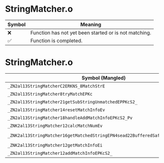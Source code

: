 # StringMatcher.o
| Symbol | Meaning 
| ------------- | ------------- 
| :x: | Function has not yet been started or is not matching. 
| :white_check_mark: | Function is completed. 


# StringMatcher.o
| Symbol (Mangled) | Symbol (Demangled) | Decompiled? |
| ------------- |  ------------- | ------------- |
| `_ZN2al13StringMatcherC2ERKNS_8MatchStrE` | `al::StringMatcher::StringMatcher(al::MatchStr const&)` | :x: |
| `_ZN2al13StringMatcher8tryMatchEPKc` | `al::StringMatcher::tryMatch(char const*)` | :x: |
| `_ZN2al13StringMatcher21getSubStringUnmatchedEPPKcS2_` | `al::StringMatcher::getSubStringUnmatched(char const**,char const*)` | :x: |
| `_ZN2al13StringMatcher14resetMatchInfoEv` | `al::StringMatcher::resetMatchInfo(void)` | :x: |
| `_ZN2al13StringMatcher18handleAddMatchInfoEPKcS2_Pv` | `al::StringMatcher::handleAddMatchInfo(char const*,char const*,void *)` | :x: |
| `_ZNK2al13StringMatcher12calcMatchNumEv` | `al::StringMatcher::calcMatchNum(void)const` | :x: |
| `_ZNK2al13StringMatcher16getMatchedStringEPN4sead22BufferedSafeStringBaseIcEEi` | `al::StringMatcher::getMatchedString(sead::BufferedSafeStringBase<char> *,int)const` | :x: |
| `_ZNK2al13StringMatcher12getMatchInfoEi` | `al::StringMatcher::getMatchInfo(int)const` | :x: |
| `_ZN2al13StringMatcher12addMatchInfoEPKcS2_` | `al::StringMatcher::addMatchInfo(char const*,char const*)` | :x: |

